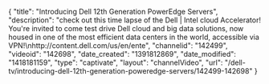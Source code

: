 {
    "title": "Introducing Dell 12th Generation PowerEdge Servers",
    "description": "check out this time lapse of the Dell | Intel cloud Accelerator! You're invited to come test drive Dell cloud and big data solutions, now housed in one of the most efficient data centers in the world, accessible via VPN!\nhttp:\/\/content.dell.com\/us\/en\/ente",
    "channelid": "142499",
    "videoid": "142698",
    "date_created": "1391812869",
    "date_modified": "1418181159",
    "type": "captivate",
    "layout": "channelVideo",
    "url": "\/dell-tv\/introducing-dell-12th-generation-poweredge-servers\/142499-142698"
}